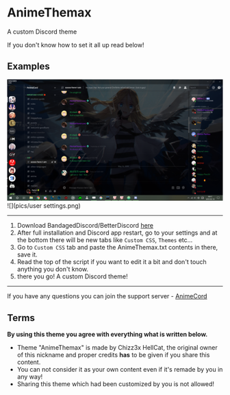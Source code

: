 # AnimeThemax

A custom Discord theme

If you don't know how to set it all up read below!

## Examples

<img src="pics/whole.png" alt="Whole app"></img>
![](pics/user settings.png)

-------

1. Download BandagedDiscord/BetterDiscord [here](https://betterdiscord.net/home/)
2. After full installation and Discord app restart, go to your settings and at the bottom there will be new tabs like `Custom CSS`, `Themes` etc...
3. Go to `Custom CSS` tab and paste the AnimeThemax.txt contents in there, save it.
4. Read the top of the script if you want to edit it a bit and don't touch anything you don't know.
5. there you go! A custom Discord theme!

--------

If you have any questions you can join the support server - [AnimeCord](https://discord.gg/zG83r6M)

## Terms

**By using this theme you agree with everything what is written below.**
* Theme "AnimeThemax" is made by Chizz3x HellCat, the original owner of this nickname and proper credits **has** to be given if you share this content.
* You can not consider it as your own content even if it's remade by you in any way!
* Sharing this theme which had been customized by you is not allowed!

